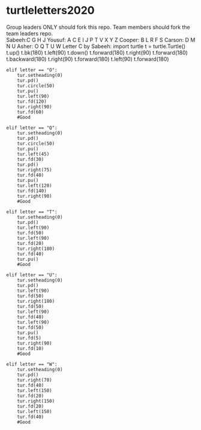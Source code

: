 # turtleletters2020

Group leaders ONLY should fork this repo.  Team members should fork the team leaders repo.  
Sabeeh:C G H J 
Yousuf: A C E I J P T V X Y Z
Cooper: B L R F S
Carson: D M N U
Asher: O Q T U W
Letter C by Sabeeh:
import turtle
t = turtle.Turtle()
t.up()
t.bk(180)
t.left(90)
t.down()
t.forward(180)
t.right(90)
t.forward(180)
t.backward(180)
t.right(90)
t.forward(180)
t.left(90)
t.forward(180)

    elif letter == "O":
        tur.setheading(0)
        tur.pd()
        tur.circle(50)
        tur.pu()
        tur.left(90)
        tur.fd(120)
        tur.right(90)
        tur.fd(60)
        #Good
        
    elif letter == "Q":
        tur.setheading(0)
        tur.pd()
        tur.circle(50)
        tur.pu()
        tur.left(45)
        tur.fd(30)
        tur.pd()
        tur.right(75)
        tur.fd(40)
        tur.pu()
        tur.left(120)
        tur.fd(140)
        tur.right(90)
        #Good
	
    elif letter == "T":
        tur.setheading(0)
        tur.pd()
        tur.left(90)
        tur.fd(50)
        tur.left(90)
        tur.fd(20)
        tur.right(180)
        tur.fd(40)
        tur.pu()
        #Good

    elif letter == "U":
        tur.setheading(0)
        tur.pd()
        tur.left(90)
        tur.fd(50)
        tur.right(180)
        tur.fd(50)
        tur.left(90)
        tur.fd(40)
        tur.left(90)
        tur.fd(50)
        tur.pu()
        tur.fd(5)
        tur.right(90)
        tur.fd(10)
        #Good
        
    elif letter == "W":
        tur.setheading(0)
        tur.pd()
        tur.right(70)
        tur.fd(40)
        tur.left(150)
        tur.fd(20)
        tur.right(150)
        tur.fd(20)
        tur.left(150)
        tur.fd(40)
        #Good
